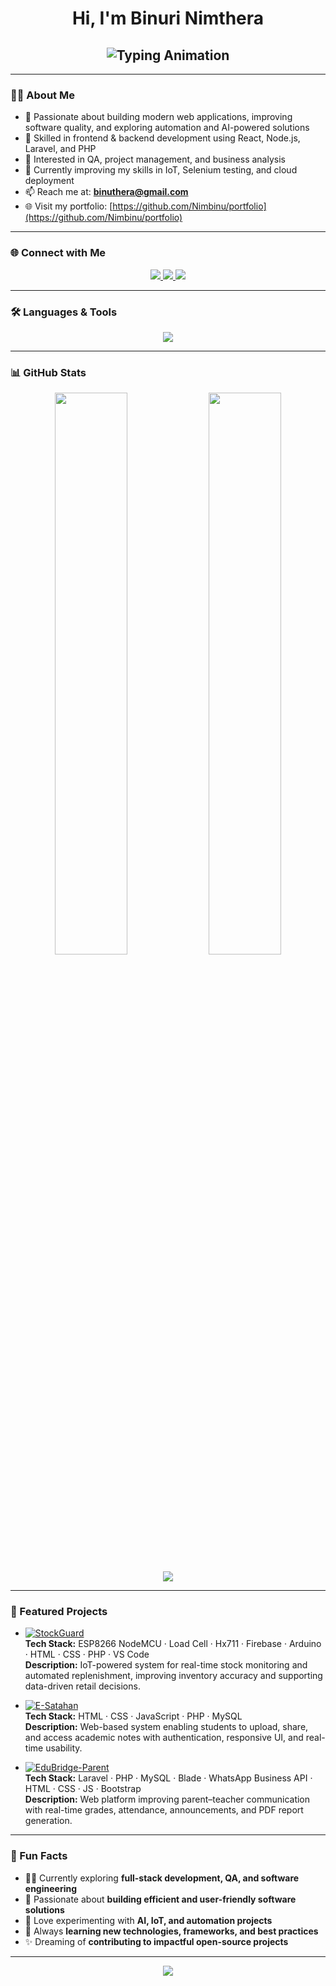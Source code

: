 <!-- 👋 Simple Heading -->
<h1 align="center">Hi, I'm Binuri Nimthera</h1>

<!-- ✨ Typing Animation Header -->
<h2 align="center">
  <img src="https://readme-typing-svg.herokuapp.com?font=Poppins&weight=600&size=32&duration=3000&pause=1000&color=800080&center=true&vCenter=true&width=700&lines=CIS+Undergraduate;Exploring+Software+Engineering;Quality+Assurance+Engineer;Project+Manager;Business+Analyst" alt="Typing Animation" />
</h2>

---

### 🧑‍💻 About Me

- 🚀 Passionate about building modern web applications, improving software quality, and exploring automation and AI-powered solutions  
- 🧩 Skilled in frontend & backend development using React, Node.js, Laravel, and PHP  
- 🎯 Interested in QA, project management, and business analysis  
- 🌱 Currently improving my skills in IoT, Selenium testing, and cloud deployment  
- 📫 Reach me at: **binuthera@gmail.com**  
- 🌐 Visit my portfolio: [https://github.com/Nimbinu/portfolio](https://github.com/Nimbinu/portfolio)

---

### 🌐 Connect with Me
<p align="center">
  <a href="https://linkedin.com/in/binuri-nimthera" target="_blank">
    <img src="https://img.shields.io/badge/LinkedIn-800080?style=for-the-badge&logo=linkedin&logoColor=white" />
  </a>
  <a href="https://facebook.com/gallagebinuri" target="_blank">
    <img src="https://img.shields.io/badge/Facebook-800080?style=for-the-badge&logo=facebook&logoColor=white" />
  </a>
  <a href="mailto:binuthera@gmail.com" target="_blank">
    <img src="https://img.shields.io/badge/Gmail-800080?style=for-the-badge&logo=gmail&logoColor=white" />
  </a>
</p>

---

### 🛠️ Languages & Tools
<p align="center">
  <img src="https://skillicons.dev/icons?i=html,css,js,react,reactnative,nodejs,express,mongodb,mysql,java,php,nextjs,postman,selenium,figma,git,arduino,c,cpp,firebase,laravel,bootstrap" />
</p>

---

### 📊 GitHub Stats
<p align="center">
  <img width="48%" src="https://github-readme-stats.vercel.app/api?username=Nimbinu&show_icons=true&theme=tokyonight" />
  <img width="48%" src="https://github-readme-streak-stats.herokuapp.com/?user=Nimbinu&theme=tokyonight" />
</p>

<p align="center">
  <img src="https://github-readme-stats.vercel.app/api/top-langs?username=Nimbinu&show_icons=true&locale=en&layout=compact&theme=tokyonight" />
</p>

---

### 🚀 Featured Projects

- [![StockGuard](https://img.shields.io/badge/StockGuard-IoT%20Inventory-800080?style=for-the-badge&logo=github)](https://github.com/Nimbinu/StockGuard)  
**Tech Stack:** ESP8266 NodeMCU · Load Cell · Hx711 · Firebase · Arduino · HTML · CSS · PHP · VS Code  
**Description:** IoT-powered system for real-time stock monitoring and automated replenishment, improving inventory accuracy and supporting data-driven retail decisions.

- [![E-Satahan](https://img.shields.io/badge/E--Satahan-Online%20Note%20Sharing-800080?style=for-the-badge&logo=github)](https://github.com/Nimbinu/E-Satahan)  
**Tech Stack:** HTML · CSS · JavaScript · PHP · MySQL  
**Description:** Web-based system enabling students to upload, share, and access academic notes with authentication, responsive UI, and real-time usability.

- [![EduBridge-Parent](https://img.shields.io/badge/EduBridge-Parent%20Teacher%20Management-800080?style=for-the-badge&logo=github)](https://github.com/Nimbinu/EduBridge-Parent)  
**Tech Stack:** Laravel · PHP · MySQL · Blade · WhatsApp Business API · HTML · CSS · JS · Bootstrap  
**Description:** Web platform improving parent–teacher communication with real-time grades, attendance, announcements, and PDF report generation.

---

### 🎯 Fun Facts
- 👨‍💻 Currently exploring **full-stack development, QA, and software engineering**  
- 🎯 Passionate about **building efficient and user-friendly software solutions**  
- 🤖 Love experimenting with **AI, IoT, and automation projects**  
- 🌱 Always **learning new technologies, frameworks, and best practices**  
- ✨ Dreaming of **contributing to impactful open-source projects**

---

<p align="center">
  <img src="https://capsule-render.vercel.app/api?type=waving&color=800080&height=100&section=footer" />
</p>
